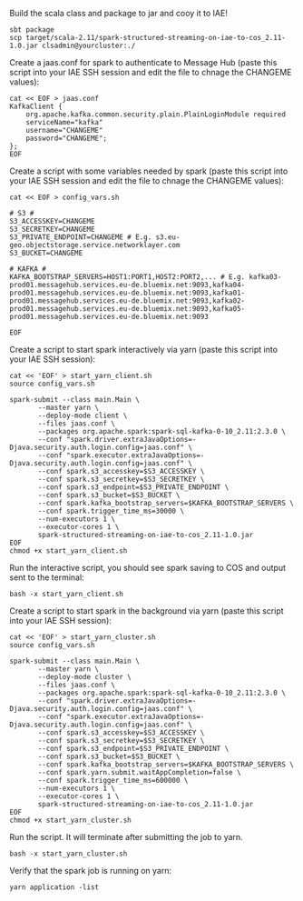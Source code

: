 Build the scala class and package to jar and cooy it to IAE!

```
sbt package
scp target/scala-2.11/spark-structured-streaming-on-iae-to-cos_2.11-1.0.jar clsadmin@yourcluster:./
```

Create a jaas.conf for spark to authenticate to Message Hub (paste this script into your IAE SSH session and edit the file to chnage the CHANGEME values):

```
cat << EOF > jaas.conf
KafkaClient {
    org.apache.kafka.common.security.plain.PlainLoginModule required
    serviceName="kafka"
    username="CHANGEME"
    password="CHANGEME";
};
EOF
```

Create a script with some variables needed by spark (paste this script into your IAE SSH session and edit the file to chnage the CHANGEME values):

```
cat << EOF > config_vars.sh

# S3 #
S3_ACCESSKEY=CHANGEME
S3_SECRETKEY=CHANGEME
S3_PRIVATE_ENDPOINT=CHANGEME # E.g. s3.eu-geo.objectstorage.service.networklayer.com
S3_BUCKET=CHANGEME

# KAFKA #
KAFKA_BOOTSTRAP_SERVERS=HOST1:PORT1,HOST2:PORT2,... # E.g. kafka03-prod01.messagehub.services.eu-de.bluemix.net:9093,kafka04-prod01.messagehub.services.eu-de.bluemix.net:9093,kafka01-prod01.messagehub.services.eu-de.bluemix.net:9093,kafka02-prod01.messagehub.services.eu-de.bluemix.net:9093,kafka05-prod01.messagehub.services.eu-de.bluemix.net:9093

EOF
```

Create a script to start spark interactively via yarn (paste this script into your IAE SSH session):

```
cat << 'EOF' > start_yarn_client.sh
source config_vars.sh

spark-submit --class main.Main \
       --master yarn \
       --deploy-mode client \
       --files jaas.conf \
       --packages org.apache.spark:spark-sql-kafka-0-10_2.11:2.3.0 \
       --conf "spark.driver.extraJavaOptions=-Djava.security.auth.login.config=jaas.conf" \
       --conf "spark.executor.extraJavaOptions=-Djava.security.auth.login.config=jaas.conf" \
       --conf spark.s3_accesskey=$S3_ACCESSKEY \
       --conf spark.s3_secretkey=$S3_SECRETKEY \
       --conf spark.s3_endpoint=$S3_PRIVATE_ENDPOINT \
       --conf spark.s3_bucket=$S3_BUCKET \
       --conf spark.kafka_bootstrap_servers=$KAFKA_BOOTSTRAP_SERVERS \
       --conf spark.trigger_time_ms=30000 \
       --num-executors 1 \
       --executor-cores 1 \
       spark-structured-streaming-on-iae-to-cos_2.11-1.0.jar
EOF
chmod +x start_yarn_client.sh
```

Run the interactive script, you should see spark saving to COS and output sent to the terminal:

```
bash -x start_yarn_client.sh
```

Create a script to start spark in the background via yarn (paste this script into your IAE SSH session):

```
cat << 'EOF' > start_yarn_cluster.sh
source config_vars.sh

spark-submit --class main.Main \
       --master yarn \
       --deploy-mode cluster \
       --files jaas.conf \
       --packages org.apache.spark:spark-sql-kafka-0-10_2.11:2.3.0 \
       --conf "spark.driver.extraJavaOptions=-Djava.security.auth.login.config=jaas.conf" \
       --conf "spark.executor.extraJavaOptions=-Djava.security.auth.login.config=jaas.conf" \
       --conf spark.s3_accesskey=$S3_ACCESSKEY \
       --conf spark.s3_secretkey=$S3_SECRETKEY \
       --conf spark.s3_endpoint=$S3_PRIVATE_ENDPOINT \
       --conf spark.s3_bucket=$S3_BUCKET \
       --conf spark.kafka_bootstrap_servers=$KAFKA_BOOTSTRAP_SERVERS \
       --conf spark.yarn.submit.waitAppCompletion=false \
       --conf spark.trigger_time_ms=600000 \
       --num-executors 1 \
       --executor-cores 1 \
       spark-structured-streaming-on-iae-to-cos_2.11-1.0.jar
EOF
chmod +x start_yarn_cluster.sh
```

Run the script. It will terminate after submitting the job to yarn.

```
bash -x start_yarn_cluster.sh
```

Verify that the spark job is running on yarn:

```
yarn application -list
```
